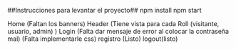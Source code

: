 ##Instrucciones para levantar el proyecto##
npm install
npm start


Home (Faltan los banners)
Header (Tiene vista para cada Roll (visitante, usuario, admin) )
Login (Falta dar mensaje de error al colocar la contraseña mal) (Falta implementarle css)
registro (Listo)
logout(listo)

